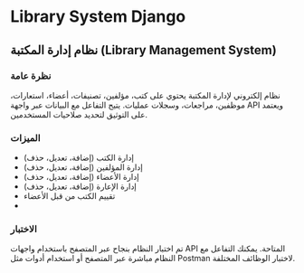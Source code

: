 # Library System Django

## نظام إدارة المكتبة (Library Management System)

### نظرة عامة
نظام إلكتروني لإدارة المكتبة يحتوي على كتب، مؤلفين، تصنيفات، أعضاء، استعارات، موظفين، مراجعات، وسجلات عمليات. يتيح التفاعل مع البيانات عبر واجهة API ويعتمد على التوثيق لتحديد صلاحيات المستخدمين.

### الميزات
- إدارة الكتب (إضافة، تعديل، حذف)
- إدارة المؤلفين (إضافة، تعديل، حذف)
- إدارة الأعضاء (إضافة، تعديل، حذف)
- إدارة الإعارة (إضافة، تعديل، حذف)
- تقييم الكتب من قبل الأعضاء
- 
### الاختبار
تم اختبار النظام بنجاح عبر المتصفح باستخدام واجهات API المتاحة. يمكنك التفاعل مع النظام مباشرة عبر المتصفح أو استخدام أدوات مثل Postman لاختبار الوظائف المختلفة.
